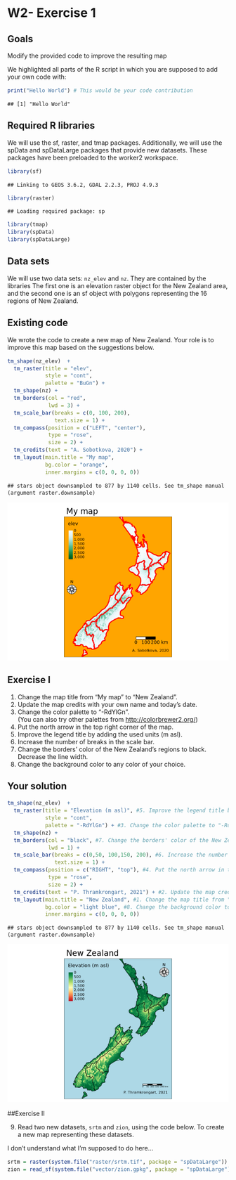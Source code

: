W2- Exercise 1
================

## Goals

Modify the provided code to improve the resulting map

We highlighted all parts of the R script in which you are supposed to
add your own code with:

``` r
print("Hello World") # This would be your code contribution
```

    ## [1] "Hello World"

## Required R libraries

We will use the sf, raster, and tmap packages. Additionally, we will use
the spData and spDataLarge packages that provide new datasets. These
packages have been preloaded to the worker2 workspace.

``` r
library(sf)
```

    ## Linking to GEOS 3.6.2, GDAL 2.2.3, PROJ 4.9.3

``` r
library(raster)
```

    ## Loading required package: sp

``` r
library(tmap)
library(spData)
library(spDataLarge)
```

## Data sets

We will use two data sets: `nz_elev` and `nz`. They are contained by the
libraries The first one is an elevation raster object for the New
Zealand area, and the second one is an sf object with polygons
representing the 16 regions of New Zealand.

## Existing code

We wrote the code to create a new map of New Zealand. Your role is to
improve this map based on the suggestions below.

``` r
tm_shape(nz_elev)  +
  tm_raster(title = "elev", 
            style = "cont",
            palette = "BuGn") +
  tm_shape(nz) +
  tm_borders(col = "red", 
             lwd = 3) +
  tm_scale_bar(breaks = c(0, 100, 200),
               text.size = 1) +
  tm_compass(position = c("LEFT", "center"),
             type = "rose", 
             size = 2) +
  tm_credits(text = "A. Sobotkova, 2020") +
  tm_layout(main.title = "My map",
            bg.color = "orange",
            inner.margins = c(0, 0, 0, 0))
```

    ## stars object downsampled to 877 by 1140 cells. See tm_shape manual (argument raster.downsample)

![](exercise_1_files/figure-gfm/unnamed-chunk-3-1.png)<!-- -->

## Exercise I

1.  Change the map title from “My map” to “New Zealand”.  
2.  Update the map credits with your own name and today’s date.  
3.  Change the color palette to “-RdYlGn”.  
    (You can also try other palettes from <http://colorbrewer2.org/>)  
4.  Put the north arrow in the top right corner of the map.  
5.  Improve the legend title by adding the used units (m asl).  
6.  Increase the number of breaks in the scale bar.  
7.  Change the borders’ color of the New Zealand’s regions to black.  
    Decrease the line width.  
8.  Change the background color to any color of your choice.

## Your solution

``` r
tm_shape(nz_elev)  +
  tm_raster(title = "Elevation (m asl)", #5. Improve the legend title by adding the used units (m asl)
            style = "cont",
            palette = "-RdYlGn") + #3. Change the color palette to "-RdYlGn"
  tm_shape(nz) +
  tm_borders(col = "black", #7. Change the borders' color of the New Zealand's regions to black. Decrease the line width.  
             lwd = 1) +
  tm_scale_bar(breaks = c(0,50, 100,150, 200), #6. Increase the number of breaks in the scale bar
               text.size = 1) +
  tm_compass(position = c("RIGHT", "top"), #4. Put the north arrow in the top right corner of the map
             type = "rose", 
             size = 2) +
  tm_credits(text = "P. Thramkrongart, 2021") + #2. Update the map credits with your own name and today's date.  
  tm_layout(main.title = "New Zealand", #1. Change the map title from "My map" to "New Zealand"
            bg.color = "light blue", #8. Change the background color to any color of your choice. 
            inner.margins = c(0, 0, 0, 0))
```

    ## stars object downsampled to 877 by 1140 cells. See tm_shape manual (argument raster.downsample)

![](exercise_1_files/figure-gfm/unnamed-chunk-4-1.png)<!-- -->

\#\#Exercise II

9.  Read two new datasets, `srtm` and `zion`, using the code below. To
    create a new map representing these datasets.

I don’t understand what I’m supposed to do here…

``` r
srtm = raster(system.file("raster/srtm.tif", package = "spDataLarge"))
zion = read_sf(system.file("vector/zion.gpkg", package = "spDataLarge"))
```

